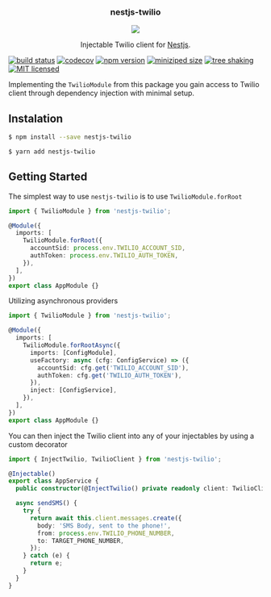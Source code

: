<p align="center">
  <h3 align="center">
    nestjs-twilio
  </h3>

  <p align="center">
    <img src="https://avatars1.githubusercontent.com/u/43827489?s=400&u=45ac0ac47d40b6d8f277c96bdf00244c10508aef&v=4"/>
  </p>

  <p align="center">
    Injectable Twilio client for <a href="https://nestjs.com/">Nestjs</a>.
  </p>
</p>

[![build status](https://img.shields.io/github/workflow/status/rejvban/nestjs-twilio/Github%20CI%20-%20Build%20Status%20and%20Test%20Coverage)](https://github.com/wellyshen/use-places-autocomplete/actions?query=workflow%3ACI) [![codecov](https://codecov.io/gh/rejvban/nestjs-twilio/branch/master/graph/badge.svg)](https://codecov.io/gh/rejvban/nestjs-twilio) [![npm version](https://img.shields.io/npm/v/nestjs-twilio)](https://www.npmjs.com/package/nestjs-twilio) [![miniziped size](https://badgen.net/bundlephobia/minzip/nestjs-twilio)](https://bundlephobia.com/result?p=nestjs-twilio) [![tree shaking](https://badgen.net/bundlephobia/tree-shaking/react-colorful)](https://github.com/rejvban/nestjs-twilio) [![MIT licensed](https://img.shields.io/github/license/rejvban/nestjs-twilio)](https://raw.githubusercontent.com/rejvban/nestjs-twilio/master/LICENSE)

Implementing the `TwilioModule` from this package you gain access to Twilio client through dependency injection with minimal setup.

## Instalation

```bash
$ npm install --save nestjs-twilio
```

```bash
$ yarn add nestjs-twilio
```

## Getting Started

The simplest way to use `nestjs-twilio` is to use `TwilioModule.forRoot`

```typescript
import { TwilioModule } from 'nestjs-twilio';

@Module({
  imports: [
    TwilioModule.forRoot({
      accountSid: process.env.TWILIO_ACCOUNT_SID,
      authToken: process.env.TWILIO_AUTH_TOKEN,
    }),
  ],
})
export class AppModule {}
```

Utilizing asynchronous providers

```typescript
import { TwilioModule } from 'nestjs-twilio';

@Module({
  imports: [
    TwilioModule.forRootAsync({
      imports: [ConfigModule],
      useFactory: async (cfg: ConfigService) => ({
        accountSid: cfg.get('TWILIO_ACCOUNT_SID'),
        authToken: cfg.get('TWILIO_AUTH_TOKEN'),
      }),
      inject: [ConfigService],
    }),
  ],
})
export class AppModule {}
```

You can then inject the Twilio client into any of your injectables by using a
custom decorator

```typescript
import { InjectTwilio, TwilioClient } from 'nestjs-twilio';

@Injectable()
export class AppService {
  public constructor(@InjectTwilio() private readonly client: TwilioClient) {}

  async sendSMS() {
    try {
      return await this.client.messages.create({
        body: 'SMS Body, sent to the phone!',
        from: process.env.TWILIO_PHONE_NUMBER,
        to: TARGET_PHONE_NUMBER,
      });
    } catch (e) {
      return e;
    }
  }
}
```
